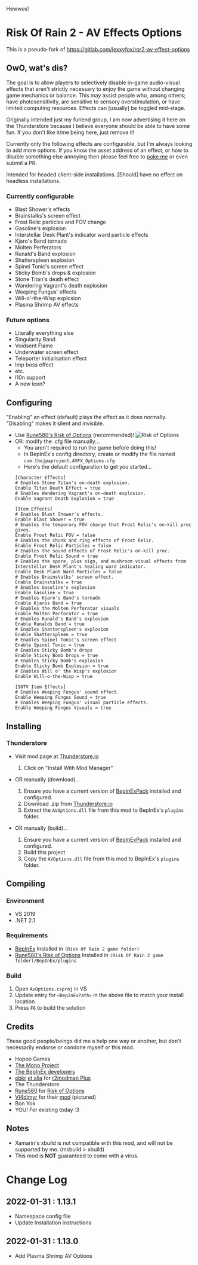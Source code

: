 Hewwos!

# Risk Of Rain 2 - AV Effects Options
This is a pseudo-fork of https://gitlab.com/lexxyfox/ror2-av-effect-options

## OwO, wat's dis?
The goal is to allow players to selectively disable in-game audio-visual effects that aren't strictly necessary to enjoy the game without changing game mechanics or balance. This may assist people who, among others; have photosensitivity, are sensitive to sensory overstimulation, or have limited computing resources. Effects can [usually] be toggled mid-stage.

Originally intended just my furiend group, I am now advertising it here on the Thunderstore because I believe everyone should be able to have some fun. If you don't like it/me being here, just remove it!

Currently only the following effects are configurable, but I'm always looking to add more options. If you know the asset address of an effect, or how to disable something else annoying then please feel free to [poke me](https://gitlab.com/lexxyfox/ror2-av-effect-options/issues) or even submit a PR.

Intended for headed client-side installations. [Should] have no effect on headless installations. 

### Currently configurable
* Blast Shower's effects
* Brainstalks's screen effect
* Frost Relic particles and FOV change
* Gasoline's explosion
* Interstellar Desk Plant's indicator ward particle effects
* Kjaro's Band tornado
* Molten Perferators
* Runald's Band explosion
* Shatterspleen explosion
* Spinel Tonic's screen effect
* Sticky Bomb's drops & explosion
* Stone Titan's death effect
* Wandering Vagrant's death explosion
* Weeping Fungus' effects
* Will-o'-the-Wisp explosion
* Plasma Shrimp AV effects

### Future options
* Literally everything else
* Singularity Band
* Voidsent Flame
* Underwater screen effect
* Teleporter initialisation effect
* Imp boss effect
* etc.
* l10n support
* A new icon?

## Configuring
"Enabling" an effect (default) plays the effect as it does normally. "Disabling" makes it silent and invisible.
* Use [Rune580's Risk of Options](https://thunderstore.io/package/Rune580/Risk_Of_Options) (recommended)!
    ![Risk of Options](https://gitlab.com/lexxyfox/ror2-av-effect-options/wikis/roo.png)
* OR: modify the .cfg file manually...
    * You aren't required to run the game before doing this!
    * In BepInEx's config directory, create or modify the file named `com.thejpaproject.AVFX_Options.cfg`
    * Here's the default configuration to get you started...
    ```
    [Character Effects]
    # Enables Stone Titan's on-death explosion.
    Enable Titan Death Effect = true
    # Enables Wandering Vagrant's on-death explosion. 
    Enable Vagrant Death Explosion = true

    [Item Effects]
    # Enables Blast Shower's effects.
    Enable Blast Shower = true
    # Enables the temporary FOV change that Frost Relic's on-kill proc gives.
    Enable Frost Relic FOV = false
    # Enables the chunk and ring effects of Frost Relic.
    Enable Frost Relic Particles = false
    # Enables the sound effects of Frost Relic's on-kill proc.
    Enable Frost Relic Sound = true
    # Enables the spore, plus sign, and mushroom visual effects from Interstellar Desk Plant's healing ward indicator.
    Enable Desk Plant Ward Particles = false
    # Enables Brainstalks' screen effect.
    Enable Brainstalks = true
    # Enables Gasoline's explosion
    Enable Gasoline = true
    # Enables Kjaro's Band's tornado
    Enable Kjaros Band = true
    # Enables the Molten Perforator visuals
    Enable Molten Perforator = true
    # Enables Runald's Band's explosion
    Enable Runalds Band = true
    # Enables Shatterspleen's explosion
    Enable Shatterspleen = true
    # Enables Spinel Tonic's screen effect
    Enable Spinel Tonic = true
    # Enables Sticky Bomb's drops
    Enable Sticky Bomb Drops = true
    # Enables Sticky Bomb's explosion
    Enable Sticky Bomb Explosion = true
    # Enables Will o' the Wisp's explosion
    Enable Will-o-the-Wisp = true
    
    [SOTV Item Effects]
    # Enables Weeping Fungus' sound effect. 
    Enable Weeping Fungus Sound = true
    # Enables Weeping Fungus' visual particle effects. 
    Enable Weeping Fungus Visuals = true
    ```

## Installing

### Thunderstore

* Visit mod page at [Thunderstore.io](https://thunderstore.io/package/TeamNinjaDSM/JPs_AV_Effect_Options/)
    1. Click on "Install With Mod Manager" 

* OR manually (download)...
    1. Ensure you have a current version of [BepInExPack](https://thunderstore.io/package/bbepis/BepInExPack) installed and configured.
    2. Download .zip from [Thunderstore.io](https://thunderstore.io/package/TeamNinjaDSM/JPs_AV_Effect_Options/)
    2. Extract the `AVOptions.dll` file from this mod to BepInEx's `plugins` folder.

* OR manually (build)...
    1. Ensure you have a current version of [BepInExPack](https://thunderstore.io/package/bbepis/BepInExPack) installed and configured.
    2. Build this project
    3. Copy the `AVOptions.dll` file from this mod to BepInEx's `plugins` folder.

## Compiling

### Environment
* VS 2019
* .NET 2.1


### Requirements
* [BepInEx](https://github.com/BepInEx/BepInEx) Installed in `(Risk Of Rain 2 game folder)` 
* [Rune580's Risk of Options](https://thunderstore.io/package/Rune580/Risk_Of_Options) Installed in `(Risk Of Rain 2 game folder)/BepInEx/plugins`

### Build

1. Open `AvOptions.csproj` in VS
2. Update entry for `<BepInExPath>` in the above file to match your install location
3. Press `F6` to build the solution


## Credits 
These good people/beings did me a help one way or another, but don't necessarily endorse or condone myself or this mod.
* Hopoo Games
* [The Mono Project](https://www.mono-project.com)
* [The BepInEx developers](https://github.com/BepInEx/BepInEx/graphs/contributors)
* [ebkr](https://github.com/ebkr) [et alia](https://github.com/ebkr/r2modmanPlus/graphs/contributors) for [r2modman Plus](https://thunderstore.io/package/ebkr/r2modman)
* The Thunderstore
* [Rune580](https://github.com/Rune580) for [Risk of Options](https://thunderstore.io/package/Rune580/Risk_Of_Options)
* [Vl4dimyr](https://github.com/Vl4dimyr) for their [mod](https://thunderstore.io/package/Vl4dimyr/CaptainShotgunModes) (pictured)
* Bon Yok
* YOU! For existing today :3

## Notes
* Xamarin's xbuild is not compatible with this mod, and will not be supported by me. (msbuild > xbuild)
* This mod is **NOT** guaranteed to come with a virus.

# Change Log

## 2022-01-31 : 1.13.1

* Namespace config file
* Update Installation instructions

## 2022-01-31 : 1.13.0

* Add Plasma Shrimp AV Options
